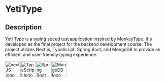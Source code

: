 # YetiType

## Description

Yeti Type is a typing speed test application inspired by MonkeyType. It's developed as the final project for the backend development course. The project utilizes Next.js, TypeScript, Spring Boot, and MongoDB to provide an efficient and user-friendly typing experience.

<div style="display: flex; flex-direction: row;" >
  <img src="https://www.svgrepo.com/show/369457/nextjs.svg" alt="nextJS logo" width="50" />
  <img src="https://www.svgrepo.com/show/374146/typescript-official.svg" alt="TypeScript logo" width="50" />
  <img src="https://www.svgrepo.com/show/376350/spring.svg" alt="Spring Boot logo" width="50" />
  <img src="https://www.svgrepo.com/show/373845/mongo.svg" alt="MongoDB logo" width="50" />
</div>


